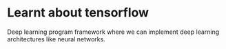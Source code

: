 # Learnt about tensorflow
Deep learning program framework where we can implement deep learning architectures like neural networks.